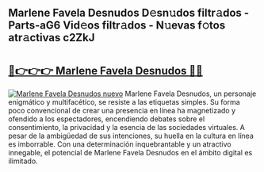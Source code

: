 ## Marlene Favela Desnudos D𝚎sn𝚞dos filtr𝚊dos - Parts-aG6 Vid𝚎os filtr𝚊dos - N𝚞evas f𝚘tos atr𝚊ctivas c2ZkJ

# <h2><a href="http://mb5gkt.tromn.icu/?c=Marlene+Favela+Desnudos">🔗👉👉👉 Marlene Favela Desnudos 🔗🔗</a></h2>

[![Marlene Favela Desnudos nuevo](https://i.imgur.com/pEAQMta.gif)](http://mb5gkt.tromn.icu/?c=Marlene+Favela+Desnudos)
Marlene Favela Desnudos, un personaje enigmático y multifacético, se resiste a las etiquetas simples. Su forma poco convencional de crear una presencia en línea ha magnetizado y ofendido a los espectadores, encendiendo debates sobre el consentimiento, la privacidad y la esencia de las sociedades virtuales. A pesar de la ambigüedad de sus intenciones, su huella en la cultura en línea es imborrable. Con una determinación inquebrantable y un atractivo innegable, el potencial de Marlene Favela Desnudos en el ámbito digital es ilimitado.
